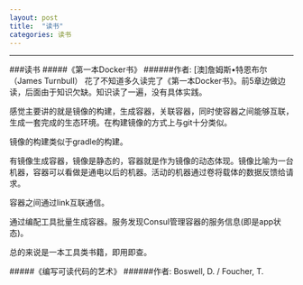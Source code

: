 ```yaml
---
layout: post
title:  "读书"
categories: 读书
---
```

---
###读书
#####《第一本Docker书》
######作者: [澳]詹姆斯•特恩布尔（James Turnbull） 
花了不知道多久读完了《第一本Docker书》。前5章边做边读，后面由于知识欠缺。知识读了一遍，没有具体实践。

感觉主要讲的就是镜像的构建，生成容器，关联容器，同时使容器之间能够互联，生成一套完成的生态环境。在构建镜像的方式上与git十分类似。

镜像的构建类似于gradle的构建。

有镜像生成容器，镜像是静态的，容器就是作为镜像的动态体现。镜像比喻为一台机器，容器可以看做是通电以后的机器。活动的机器通过卷将载体的数据反馈给请求。

容器之间通过link互联通信。

通过编配工具批量生成容器。服务发现Consul管理容器的服务信息(即是app状态)。

总的来说是一本工具类书籍，即用即查。

#####《编写可读代码的艺术》
######作者: Boswell, D. / Foucher, T. 